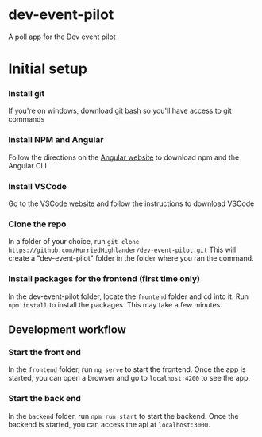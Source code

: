 # dev-event-pilot
A poll app for the Dev event pilot

# Initial setup

### Install git
If you're on windows, download [git bash](https://gitforwindows.org/) so you'll have access to git commands

### Install NPM and Angular
Follow the directions on the [Angular website](https://angular.io/guide/setup-local) to download npm and the Angular CLI

### Install VSCode
Go to the [VSCode website](https://code.visualstudio.com/Download) and follow the instructions to download VSCode

### Clone the repo
In a folder of your choice, run
`git clone https://github.com/HurriedHighlander/dev-event-pilot.git`
This will create a "dev-event-pilot" folder in the folder where you ran the command. 

### Install packages for the frontend (first time only)
In the dev-event-pilot folder, locate the `frontend` folder and cd into it. Run `npm install` to install the packages. This may take a few minutes. 

## Development workflow

### Start the front end
In the `frontend` folder, run `ng serve` to start the frontend. Once the app is started, you can open a browser and go to `localhost:4200` to see the app. 

### Start the back end
In the `backend` folder, run `npm run start` to start the backend. Once the backend is started, you can access the api at `localhost:3000`. 